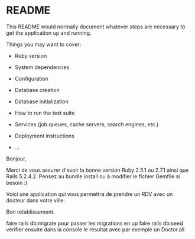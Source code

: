 # README

This README would normally document whatever steps are necessary to get the
application up and running.

Things you may want to cover:

* Ruby version

* System dependencies

* Configuration

* Database creation

* Database initialization

* How to run the test suite

* Services (job queues, cache servers, search engines, etc.)

* Deployment instructions

* ...

Bonjour,

Merci de vous assurer d'avoir la bonne version Ruby 2.5.1 ou 2.7.1 ainsi que Rails 5.2.4.2.
Pensez au bundle install ou à modifier le fichier Gemfile si besoin :)


Voici une application qui vous permettra de prendre un RDV avec un docteur dans votre ville.

Bon retablissement.

faire rails db:migrate pour passer les migrations en up
faire rails db:seed
vérifier ensuite dans la console le résultat avec par exemple un Doctor.all







